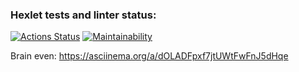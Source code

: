 ### Hexlet tests and linter status:
[![Actions Status](https://github.com/Flowd1T/python-project-49/actions/workflows/hexlet-check.yml/badge.svg)](https://github.com/Flowd1T/python-project-49/actions)
[![Maintainability](https://api.codeclimate.com/v1/badges/7357744bdb78dd45aac4/maintainability)](https://codeclimate.com/github/Flowd1T/python-project-49/maintainability)

Brain even:
https://asciinema.org/a/dOLADFpxf7jtUWtFwFnJ5dHqe
